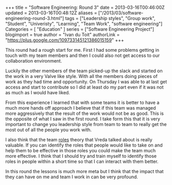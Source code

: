 +++
title = "Software Engineering: Round 3"
date = 2013-03-16T00:46:00Z
updated = 2013-03-16T00:48:12Z
aliases = ["/2013/03/software-engineering-round-3.html"]
tags = ["Leadership styles", "Group work", "Student", "Univeristy", "Learning", "Team Work", "software engineering"]
Categories = [ "Education" ]
series = ["Software Engineering Project"]
blogimport = true
author = "Ivan du Toit"
authorLink = "https://plus.google.com/109733145121386015159"
+++

This round had a rough start for me. First I had some problems getting in touch with my team members and then I could also not get access to our collaboration environment.

Luckily the other members of the team picked-up the slack and started on the work in a very Valve like style. With all the members doing pieces of work as they had time and opportunity. On Thursday I was able to at last get access and start to contribute so I did at least do my part even if it was not as much as I would have liked.

From this experience I learned that with some teams it is better to have a much more hands off approach I believe that if this team was managed more aggressively that the result of the work would not be as good. This is the opposite of what I saw in the first round. I take form this that it is very important to change you leadership style from team to team to really get the most out of all the people you work with.

I also think that the team <a href="http://www.belbin.com/" target="_blank">roles</a> theory that Vreda talked about is really valuable. If you can identify the roles that people would like to take on and help them to be effective in those roles you could make the team much more effective. I think that I should try and train myself to identify those roles in people within a short time so that I can interact with them better.

In this round the lessons is much more meta but I think that the impact that they can have on me and team I work in can be very profound.
